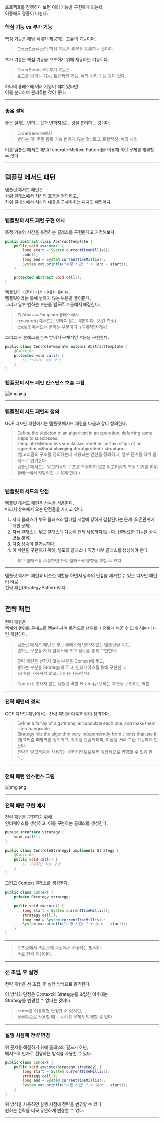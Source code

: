 프로젝트를 진행하다 보면 여러 기능을 구현하게 되는데,  
이중에도 경중이 나뉜다.

### 핵심 기능 vs 부가 기능

핵심 기능은 해당 객체가 제공하는 고유의 기능이다.

> OrderService의 핵심 기능은 주문을 등록하는 것이다.

부가 기능은 핵심 기능을 보조하기 위해 제공하는 기능이다.

> OrderService의 부가 기능은  
> 로그를 남기는 기능, 트랜잭션 기능, 예외 처리 기능 등이 있다.

하나의 클래스에 여러 기능이 섞여 있다면  
이를 분리하여 관리하는 것이 좋다.

---

### 좋은 설계

좋은 설계는 변하는 것과 변하지 않는 것을 분리하는 것이다.

> OrderService에서  
> 변하는 것: 주문 등록 기능
> 변하지 않는 것: 로그, 트랜잭션, 예외 처리

이를 템플릿 메서드 패턴(Template Method Pattern)을 이용해 이런 문제를 해결할 수 있다.

---

## 템플릿 메서드 패턴

템플릿 메서드 패턴은  
상위 클래스에서 처리의 흐름을 정의하고,  
하위 클래스에서 처리의 내용을 구체화하는 디자인 패턴이다.

---

### 템플릿 메서드 패턴 구현 예시

특정 기능의 시간을 측정하는 클래스를 구현한다고 가정해보자.

```java
public abstract class AbstractTemplate {
    public void execute() {
        long start = System.currentTimeMillis();
        code();
        long end = System.currentTimeMillis();
        System.out.println("수행 시간: " + (end - start));
    }

    protected abstract void call();
}
```

템플릿은 기준이 되는 거대한 틀이다.  
템플릿이라는 틀에 변하지 않는 부분을 몰아둔다.  
그리고 일부 변하는 부분을 별도로 호출해서 해결한다.

> 위 AbstractTemplate 클래스에서  
> measure() 메서드는 변하지 않는 부분이다. (시간 측정)  
> code() 메서드는 변하는 부분이다. (구체적인 기능)

그리고 위 클래스를 상속 받아서 구체적인 기능을 구현한다.

```java
public class ConcreteTemplate extends AbstractTemplate {
    @Override
    protected void call() {
        // 구체적인 기능 구현
    }
}
```

### 템플릿 메서드 패턴 인스턴스 호출 그림

![img.png](../img/templateMethod_1.png)

---

### 템플릿 메서드 패턴의 정의

GOF 디자인 패턴에서는 템플릿 메서드 패턴을 다음과 같이 정의한다.

> Define the skeleton of an algorithm in an operation, deferring some steps to subclasses.  
> Template Method lets subclasses redefine certain steps of an algorithm without changing the algorithm's structure.  
> (알고리즘의 구조를 정의하는데 사용되는 연산을 정의하고, 일부 단계를 하위 클래스로 연기한다.  
> 템플릿 메서드는 알고리즘의 구조를 변경하지 않고 알고리즘의 특정 단계를 하위 클래스에서 재정의할 수 있게 한다.)

---

### 템플릿 메서드의 단점

템플릿 메서드 패턴은 상속을 사용한다.  
따라서 상속에서 오는 단점들을 가지고 있다.

1. 자식 클래스가 부모 클래스와 컴파일 시점에 강하게 결합된다는 문제 (의존관계에 대한 문제)
2. 자식 클래스는 부모 클래스의 기능을 전혀 사용하지 않는다. (불필요한 기능을 상속받는 문제)
3. 다중 상속이 불가능하다.
4. 이 패턴을 구현하기 위해, 별도의 클래스나 익명 내부 클래스를 생성해야 한다.

> 부모 클래스를 수정하면 자식 클래스에 영향을 미칠 수 있다.

---

템플릿 메서드 패턴과 비슷한 역할을 하면서 상속의 단점을 제거할 수 있는 디자인 패턴이 바로  
전략 패턴(Strategy Pattern)이다.

---

## 전략 패턴

전략 패턴은  
객체의 행위를 클래스로 캡슐화하여 동적으로 행위를 자유롭게 바꿀 수 있게 하는 디자인 패턴이다.

> 템플릿 메서드 패턴은 부모 클래스에 변하지 않는 템플릿을 두고,  
> 변하는 부분을 자식 클래스에 두고 상속을 통해 구현한다.
> 
> 전략 패턴은 변하지 않는 부분을 Context에 두고,  
> 변하는 부분을 Strategy에 두고, 인터페이스를 통해 구현한다.  
> (상속을 사용하지 않고, 위임을 사용한다)
> 
> Context: 변하지 않는 템플릿 역할
> Strategy: 변하는 부분을 구현하는 역할

---

### 전략 패턴의 정의

GOF 디자인 패턴에서는 전략 패턴을 다음과 같이 정의한다.  

> Define a family of algorithms, encapsulate each one, and make them interchangeable.   
> Strategy lets the algorithm vary independently from clients that use it.  
> (알고리즘 패밀리를 정의하고, 각각을 캡슐화하며, 이들을 서로 교환 가능하게 만든다.  
> 전략은 알고리즘을 사용하는 클라이언트로부터 독립적으로 변형할 수 있게 한다.)

---

### 전략 패턴 인스턴스 그림

![img.png](../img/strategyPattern_1.png)

---

### 전략 패턴 구현 예시

전략 패턴을 구현하기 위해  
인터페이스를 생성하고, 이를 구현하는 클래스를 생성한다.

```java
public interface Strategy {
    void call();
}

public class ConcreteStrategy1 implements Strategy {
    @Override
    public void call() {
        // 구체적인 기능 구현
    }
}
```

그리고 Context 클래스를 생성한다.

```java
public class Context {
    private Strategy strategy;
    
    public void execute() {
        long start = System.currentTimeMillis();
        strategy.call();
        long end = System.currentTimeMillis();
        System.out.println("수행 시간: " + (end - start));
    }
}
```

---

> 스프링에서 의존관계 주입에서 사용하는 방식이  
> 바로 전략 패턴이다.

---

### 선 조립, 후 실행

전략 패턴은 선 조립, 후 실행 방식으로 동작한다.

이 방식의 단점은 Context와 Strategy를 조립한 이후에는  
Strategy를 변경할 수 없다는 것이다.

> setter를 이용하면 변경할 수 있지만,  
> 싱글톤으로 사용할 때는 동시성 문제가 발생할 수 있다.

---

### 실행 시점에 전략 변경

위 문제를 해결하기 위해 클래스의 필드가 아닌,  
메서드의 인자로 전달하는 방식을 사용할 수 있다.

```java
public class Context {
    public void execute(Strategy strategy) {
        long start = System.currentTimeMillis();
        strategy.call();
        long end = System.currentTimeMillis();
        System.out.println("수행 시간: " + (end - start));
    }
}
```

위 방식을 사용하면 실행 시점에 전략을 변경할 수 있다.  
원하는 전략을 더욱 유연하게 변경할 수 있다.

---

